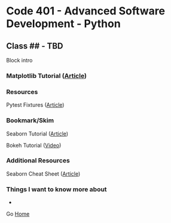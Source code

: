 # Code 401 - Advanced Software Development - Python

## Class ## - TBD

Block intro

<!-- > An investment in knowledge pays the best interest. –  Benjamin Franklin -->


### Matplotlib Tutorial ([Article](https://github.com/rougier/matplotlib-tutorial))

### Resources

Pytest Fixtures ([Article](https://docs.pytest.org/en/latest/explanation/fixtures.html))

### Bookmark/Skim

Seaborn Tutorial ([Article](https://seaborn.pydata.org/tutorial.html))

Bokeh Tutorial ([Video](https://hub.gke2.mybinder.org/user/bokeh-bokeh-notebooks-myq7ddnl/notebooks/tutorial/00%20-%20Introduction%20and%20Setup.ipynb))

### Additional Resources

Seaborn Cheat Sheet ([Article](chrome-extension://efaidnbmnnnibpcajpcglclefindmkaj/viewer.html?pdfurl=https%3A%2F%2Fs3.amazonaws.com%2Fassets.datacamp.com%2Fblog_assets%2FPython_Seaborn_Cheat_Sheet.pdf&clen=638942&chunk=true))

### Things I want to know more about

* 

Go [Home](index.md)